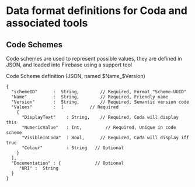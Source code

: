 
# Data format definitions for Coda and associated tools

## Code Schemes

Code schemes are used to represent possible values, they are defined in JSON, and loaded into Firebase using a support tool

Code Scheme definition (JSON, named $Name_$Version)

```
{
  "schemeID"      :  String,		// Required, Format "Scheme-UUID"
  "Name"          :  String,		// Required, Friendly name
  "Version"       :  String,		// Required, Semantic version code
  "Values"        :  [          // Required
    {
      "DisplayText"    : String,	// Required, Coda will display this
      "NumericValue"   : Int,		  // Required, Unique in code scheme
      "VisibleInCoda"  : Bool,		// Required, Coda will display iff true
      "Colour"         : String   // Optional
    }
  ],
  "Documentation" : {             // Optional
     "URI" :  String 
  }
}
```


